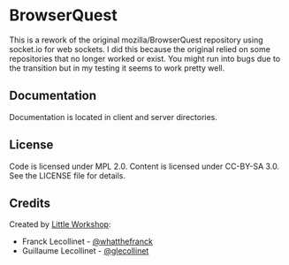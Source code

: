BrowserQuest
============

This is a rework of the original mozilla/BrowserQuest repository using socket.io for web sockets.
I did this because the original relied on some repositories that no longer worked or exist.
You might run into bugs due to the transition but in my testing it seems to work pretty well.


Documentation
-------------

Documentation is located in client and server directories.


License
-------

Code is licensed under MPL 2.0. Content is licensed under CC-BY-SA 3.0.
See the LICENSE file for details.


Credits
-------
Created by [Little Workshop](http://www.littleworkshop.fr):

* Franck Lecollinet - [@whatthefranck](http://twitter.com/whatthefranck)
* Guillaume Lecollinet - [@glecollinet](http://twitter.com/glecollinet)